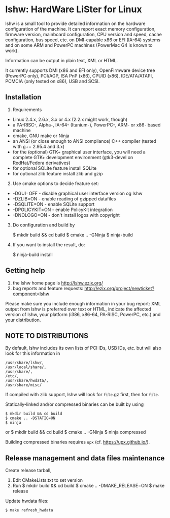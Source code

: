 lshw: HardWare LiSter for Linux
===============================

lshw is a small tool to provide detailed information on the hardware configuration of the machine. It can report exact memory configuration, firmware version, mainboard configuration, CPU version and speed, cache configuration, bus speed, etc. on DMI-capable x86 or EFI (IA-64) systems and on some ARM and PowerPC machines (PowerMac G4 is known to work).

Information can be output in plain text, XML or HTML.

It currently supports DMI (x86 and EFI only), OpenFirmware device tree
(PowerPC only), PCI/AGP, ISA PnP (x86), CPUID (x86), IDE/ATA/ATAPI, PCMCIA
(only tested on x86), USB and SCSI.

Installation
------------

 1. Requirements
   - Linux 2.4.x, 2.6.x, 3.x or 4.x (2.2.x might work, though)
   - a PA-RISC-, Alpha-, IA-64- (Itanium-), PowerPC-, ARM- or x86- based machine
   - cmake, GNU make or Ninja
   - an ANSI (or close enough to ANSI compliance) C++ compiler (tested with g++ 2.95.4 and 3.x)
   - for the (optional) GTK+ graphical user interface, you will need a
	complete GTK+ development environment (gtk3-devel on RedHat/Fedora derivatives)
   - for optional SQLite feature install SQLite
   - for optional zlib feature install zlib and gzip

 2. Use cmake options to decide feature set:
   - -DGUI=OFF - disable graphical user interface version og lshw
   - -DZLIB=ON - enable reading of gzipped datafiles
   - -DSQLITE=ON -  enable SQLite support
   - -DPOLICYKIT=ON - enable PolicyKit integration
   - -DNOLOGO=ON - don't install logos with copyright

 3. Do configuration and build by

       $ mkdir build && cd build
       $ cmake .. -GNinja <options>
       $ ninja-build

 4. If you want to install the result, do:

       $ ninja-build install

Getting help
------------

 1. the lshw home page is http://lshw.ezix.org/
 2. bug reports and feature requests: http://ezix.org/project/newticket?component=lshw

   Please make sure you include enough information in your bug report: XML output from lshw is preferred over text or HTML, indicate the affected version of lshw, your platform (i386, x86-64, PA-RISC, PowerPC, etc.) and your distribution.

NOTE TO DISTRIBUTIONS
---------------------

By default, lshw includes its own lists of PCI IDs, USB IDs, etc. but will also look for this information in

	/usr/share/lshw/,
	/usr/local/share/,
	/usr/share/,
	/etc/,
	/usr/share/hwdata/,
	/usr/share/misc/

If compiled with zlib support, lshw will look for `file`.gz first, then for `file`.

Statically-linked and/or compressed binaries can be built by using

    $ mkdir build && cd build
    $ cmake .. -DSTATIC=ON
    $ ninja
or
    $ mkdir build && cd build
    $ cmake .. -GNinja
    $ ninja compressed

Building compressed binaries requires `upx` (cf. https://upx.github.io/).

Release management and data files maintenance
---------------------------------------------

Create release tarball,

 1. Edit CMakeLists.txt to set version
 2. Run
    $ mkdir build && cd build
    $ cmake .. -DMAKE_RELEASE=ON
    $ make release

Update hwdata files:

    $ make refresh_hwdata
